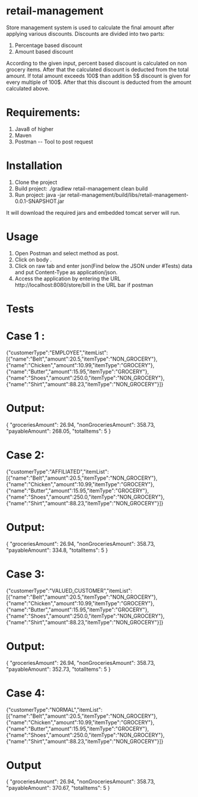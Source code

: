 # retail-management


Store management system is used to calculate the final amount after applying various discounts. Discounts are divided into two parts:
1. Percentage based discount
2. Amount based discount

According to the given input, percent based discount is calculated on non grocery items. After that the calculated discount is deducted from the total amount. If total amount exceeds 100$ than addition 5$ discount is given for every multiple of 100$. After that this discount is deducted from the amount calculated above.

# Requirements:
1. Java8 of higher
2. Maven
3. Postman -- Tool to post request

# Installation

1. Clone the project
2. Build project: ./gradlew retail-management clean build
3. Run project: java -jar  retail-management/build/libs/retail-management-0.0.1-SNAPSHOT.jar


It will download the required jars and embedded tomcat server will run.
	

# Usage 
1. Open Postman and select method as post.
2. Click on body .
3. Click on raw tab and enter json(Find below the JSON under #Tests) data and put Content-Type as application/json.
4. Access the application by entering the URL http://localhost:8080/store/bill in the URL bar if postman

# Tests
# Case 1 : 
{"customerType":"EMPLOYEE","itemList":[{"name":"Belt","amount":20.5,"itemType":"NON_GROCERY"},{"name":"Chicken","amount":10.99,"itemType":"GROCERY"},{"name":"Butter","amount":15.95,"itemType":"GROCERY"},{"name":"Shoes","amount":250.0,"itemType":"NON_GROCERY"},{"name":"Shirt","amount":88.23,"itemType":"NON_GROCERY"}]}

# Output: 
{
    "groceriesAmount": 26.94,
    "nonGroceriesAmount": 358.73,
    "payableAmount": 268.05,
    "totalItems": 5
}

# Case 2:
{"customerType":"AFFILIATED","itemList":[{"name":"Belt","amount":20.5,"itemType":"NON_GROCERY"},{"name":"Chicken","amount":10.99,"itemType":"GROCERY"},{"name":"Butter","amount":15.95,"itemType":"GROCERY"},{"name":"Shoes","amount":250.0,"itemType":"NON_GROCERY"},{"name":"Shirt","amount":88.23,"itemType":"NON_GROCERY"}]}

# Output:
{
    "groceriesAmount": 26.94,
    "nonGroceriesAmount": 358.73,
    "payableAmount": 334.8,
    "totalItems": 5
}

# Case 3:
{"customerType":"VALUED_CUSTOMER","itemList":[{"name":"Belt","amount":20.5,"itemType":"NON_GROCERY"},{"name":"Chicken","amount":10.99,"itemType":"GROCERY"},{"name":"Butter","amount":15.95,"itemType":"GROCERY"},{"name":"Shoes","amount":250.0,"itemType":"NON_GROCERY"},{"name":"Shirt","amount":88.23,"itemType":"NON_GROCERY"}]}

# Output:
{
    "groceriesAmount": 26.94,
    "nonGroceriesAmount": 358.73,
    "payableAmount": 352.73,
    "totalItems": 5
}

# Case 4:
{"customerType":"NORMAL","itemList":[{"name":"Belt","amount":20.5,"itemType":"NON_GROCERY"},{"name":"Chicken","amount":10.99,"itemType":"GROCERY"},{"name":"Butter","amount":15.95,"itemType":"GROCERY"},{"name":"Shoes","amount":250.0,"itemType":"NON_GROCERY"},{"name":"Shirt","amount":88.23,"itemType":"NON_GROCERY"}]}

# Output
{
    "groceriesAmount": 26.94,
    "nonGroceriesAmount": 358.73,
    "payableAmount": 370.67,
    "totalItems": 5
}

